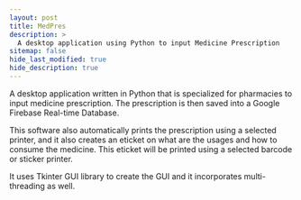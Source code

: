 ```yaml
---
layout: post
title: MedPres
description: >
  A desktop application using Python to input Medicine Prescription
sitemap: false
hide_last_modified: true
hide_description: true
---
```


A desktop application written in Python that is specialized for pharmacies to input medicine prescription. 
The prescription is then saved into a Google Firebase Real-time Database.

This software also automatically prints the prescription using a selected printer, 
and it also creates an eticket on what are the usages and how to consume the medicine. 
This eticket will be printed using a selected barcode or sticker printer.

It uses Tkinter GUI library to create the GUI and it incorporates multi-threading as well.

<!-- add screenshot -->